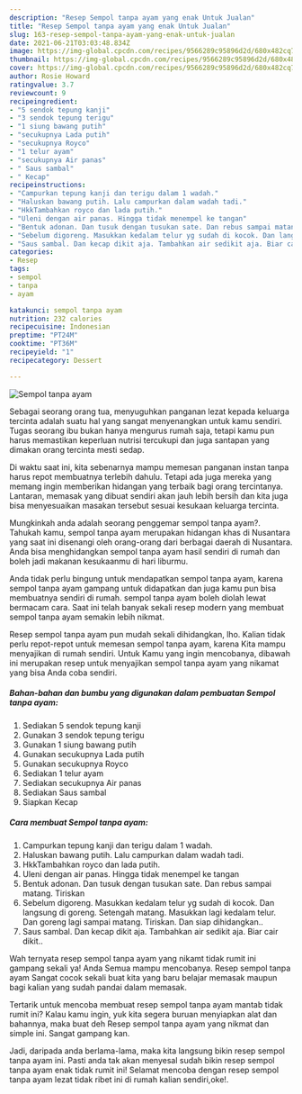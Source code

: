 ```yaml
---
description: "Resep Sempol tanpa ayam yang enak Untuk Jualan"
title: "Resep Sempol tanpa ayam yang enak Untuk Jualan"
slug: 163-resep-sempol-tanpa-ayam-yang-enak-untuk-jualan
date: 2021-06-21T03:03:48.834Z
image: https://img-global.cpcdn.com/recipes/9566289c95896d2d/680x482cq70/sempol-tanpa-ayam-foto-resep-utama.jpg
thumbnail: https://img-global.cpcdn.com/recipes/9566289c95896d2d/680x482cq70/sempol-tanpa-ayam-foto-resep-utama.jpg
cover: https://img-global.cpcdn.com/recipes/9566289c95896d2d/680x482cq70/sempol-tanpa-ayam-foto-resep-utama.jpg
author: Rosie Howard
ratingvalue: 3.7
reviewcount: 9
recipeingredient:
- "5 sendok tepung kanji"
- "3 sendok tepung terigu"
- "1 siung bawang putih"
- "secukupnya Lada putih"
- "secukupnya Royco"
- "1 telur ayam"
- "secukupnya Air panas"
- " Saus sambal"
- " Kecap"
recipeinstructions:
- "Campurkan tepung kanji dan terigu dalam 1 wadah."
- "Haluskan bawang putih. Lalu campurkan dalam wadah tadi."
- "HkkTambahkan royco dan lada putih."
- "Uleni dengan air panas. Hingga tidak menempel ke tangan"
- "Bentuk adonan. Dan tusuk dengan tusukan sate. Dan rebus sampai matang. Tiriskan"
- "Sebelum digoreng. Masukkan kedalam telur yg sudah di kocok. Dan langsung di goreng. Setengah matang. Masukkan lagi kedalam telur. Dan goreng lagi sampai matang. Tiriskan. Dan siap dihidangkan.."
- "Saus sambal. Dan kecap dikit aja. Tambahkan air sedikit aja. Biar cair dikit.."
categories:
- Resep
tags:
- sempol
- tanpa
- ayam

katakunci: sempol tanpa ayam 
nutrition: 232 calories
recipecuisine: Indonesian
preptime: "PT24M"
cooktime: "PT36M"
recipeyield: "1"
recipecategory: Dessert

---
```



![Sempol tanpa ayam](https://img-global.cpcdn.com/recipes/9566289c95896d2d/680x482cq70/sempol-tanpa-ayam-foto-resep-utama.jpg)

Sebagai seorang orang tua, menyuguhkan panganan lezat kepada keluarga tercinta adalah suatu hal yang sangat menyenangkan untuk kamu sendiri. Tugas seorang ibu bukan hanya mengurus rumah saja, tetapi kamu pun harus memastikan keperluan nutrisi tercukupi dan juga santapan yang dimakan orang tercinta mesti sedap.

Di waktu  saat ini, kita sebenarnya mampu memesan panganan instan tanpa harus repot membuatnya terlebih dahulu. Tetapi ada juga mereka yang memang ingin memberikan hidangan yang terbaik bagi orang tercintanya. Lantaran, memasak yang dibuat sendiri akan jauh lebih bersih dan kita juga bisa menyesuaikan masakan tersebut sesuai kesukaan keluarga tercinta. 



Mungkinkah anda adalah seorang penggemar sempol tanpa ayam?. Tahukah kamu, sempol tanpa ayam merupakan hidangan khas di Nusantara yang saat ini disenangi oleh orang-orang dari berbagai daerah di Nusantara. Anda bisa menghidangkan sempol tanpa ayam hasil sendiri di rumah dan boleh jadi makanan kesukaanmu di hari liburmu.

Anda tidak perlu bingung untuk mendapatkan sempol tanpa ayam, karena sempol tanpa ayam gampang untuk didapatkan dan juga kamu pun bisa membuatnya sendiri di rumah. sempol tanpa ayam boleh diolah lewat bermacam cara. Saat ini telah banyak sekali resep modern yang membuat sempol tanpa ayam semakin lebih nikmat.

Resep sempol tanpa ayam pun mudah sekali dihidangkan, lho. Kalian tidak perlu repot-repot untuk memesan sempol tanpa ayam, karena Kita mampu menyajikan di rumah sendiri. Untuk Kamu yang ingin mencobanya, dibawah ini merupakan resep untuk menyajikan sempol tanpa ayam yang nikamat yang bisa Anda coba sendiri.

<!--inarticleads1-->

##### Bahan-bahan dan bumbu yang digunakan dalam pembuatan Sempol tanpa ayam:

1. Sediakan 5 sendok tepung kanji
1. Gunakan 3 sendok tepung terigu
1. Gunakan 1 siung bawang putih
1. Gunakan secukupnya Lada putih
1. Gunakan secukupnya Royco
1. Sediakan 1 telur ayam
1. Sediakan secukupnya Air panas
1. Sediakan  Saus sambal
1. Siapkan  Kecap




<!--inarticleads2-->

##### Cara membuat Sempol tanpa ayam:

1. Campurkan tepung kanji dan terigu dalam 1 wadah.
1. Haluskan bawang putih. Lalu campurkan dalam wadah tadi.
1. HkkTambahkan royco dan lada putih.
1. Uleni dengan air panas. Hingga tidak menempel ke tangan
1. Bentuk adonan. Dan tusuk dengan tusukan sate. Dan rebus sampai matang. Tiriskan
1. Sebelum digoreng. Masukkan kedalam telur yg sudah di kocok. Dan langsung di goreng. Setengah matang. Masukkan lagi kedalam telur. Dan goreng lagi sampai matang. Tiriskan. Dan siap dihidangkan..
1. Saus sambal. Dan kecap dikit aja. Tambahkan air sedikit aja. Biar cair dikit..




Wah ternyata resep sempol tanpa ayam yang nikamt tidak rumit ini gampang sekali ya! Anda Semua mampu mencobanya. Resep sempol tanpa ayam Sangat cocok sekali buat kita yang baru belajar memasak maupun bagi kalian yang sudah pandai dalam memasak.

Tertarik untuk mencoba membuat resep sempol tanpa ayam mantab tidak rumit ini? Kalau kamu ingin, yuk kita segera buruan menyiapkan alat dan bahannya, maka buat deh Resep sempol tanpa ayam yang nikmat dan simple ini. Sangat gampang kan. 

Jadi, daripada anda berlama-lama, maka kita langsung bikin resep sempol tanpa ayam ini. Pasti anda tak akan menyesal sudah bikin resep sempol tanpa ayam enak tidak rumit ini! Selamat mencoba dengan resep sempol tanpa ayam lezat tidak ribet ini di rumah kalian sendiri,oke!.

